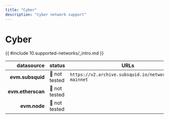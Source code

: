 ```yaml
---
title: "Cyber"
description: "Cyber network support"
---
```


<!-- markdownlint-disable single-h1 heading-increment no-inline-html -->

# Cyber

{{ #include 10.supported-networks/_intro.md }}

|        datasource | status        | URLs                                                   |
| -----------------:|:------------- | ------------------------------------------------------ |
|  **evm.subsquid** | 🤔 not tested | `https://v2.archive.subsquid.io/network/cyber-mainnet` |
| **evm.etherscan** | 🤔 not tested |                                                        |
|      **evm.node** | 🤔 not tested |                                                        |
